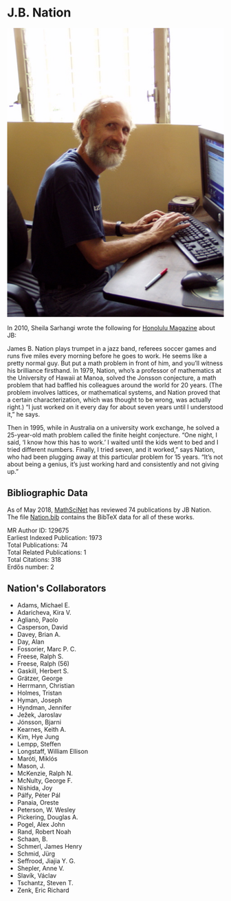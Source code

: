 # J.B. Nation

<img src="Nation.jpg" alt="JB Nation" style="width: 600px"/>


In 2010, Sheila Sarhangi wrote the following for [Honolulu Magazine](http://www.honolulumagazine.com/Honolulu-Magazine/February-2010/Our-Geniuses/) about JB:

James B. Nation plays trumpet in a jazz band, referees soccer games and runs five miles every morning before he goes to work. He seems like a pretty normal guy. But put a math problem in front of him, and you’ll witness his brilliance firsthand. In 1979, Nation, who’s a professor of mathematics at the University of Hawaii at Manoa, solved the Jonsson conjecture, a math problem that had baffled his colleagues around the world for 20 years. (The problem involves lattices, or mathematical systems, and Nation proved that a certain characterization, which was thought to be wrong, was actually right.) “I just worked on it every day for about seven years until I understood it,” he says.

Then in 1995, while in Australia on a university work exchange, he solved a 25-year-old math problem called the finite height conjecture. “One night, I said, ‘I know how this has to work.’ I waited until the kids went to bed and I tried different numbers.  Finally, I tried seven, and it worked,” says Nation, who had been plugging away at this particular problem for 15 years. “It’s not about being a genius, it’s just working hard and consistently and not giving up.”


## Bibliographic Data

As of May 2018, [MathSciNet](https://mathscinet-ams-org.colorado.idm.oclc.org/mathscinet/search/publications.html?pg1=INDI&s1=194830&sort=Newest&vfpref=html&r=1&extend=1) has reviewed 74 publications by JB Nation.  The file [Nation.bib](Nation.bib) contains the BibTeX data for all of these works.


MR Author ID:	129675  
Earliest Indexed Publication:	1973  
Total Publications:	74  
Total Related Publications:	1  
Total Citations:	318  
Erdős number: 2


## Nation's Collaborators

+ Adams, Michael E.
+ Adaricheva, Kira V.
+ Aglianò, Paolo
+ Casperson, David
+ Davey, Brian A.
+ Day, Alan
+ Fossorier, Marc P. C.
+ Freese, Ralph S.
+ Freese, Ralph (56)
+ Gaskill, Herbert S.
+ Grätzer, George
+ Herrmann, Christian
+ Holmes, Tristan
+ Hyman, Joseph
+ Hyndman, Jennifer
+ Ježek, Jaroslav
+ Jónsson, Bjarni
+ Kearnes, Keith A.
+ Kim, Hye Jung
+ Lempp, Steffen
+ Longstaff, William Ellison
+ Maróti, Miklós
+ Mason, J.
+ McKenzie, Ralph N.
+ McNulty, George F.
+ Nishida, Joy
+ Pálfy, Péter Pál
+ Panaia, Oreste
+ Peterson, W. Wesley
+ Pickering, Douglas A.
+ Pogel, Alex John
+ Rand, Robert Noah
+ Schaan, B.
+ Schmerl, James Henry
+ Schmid, Jürg
+ Seffrood, Jiajia Y. G.
+ Shepler, Anne V.
+ Slavík, Václav
+ Tschantz, Steven T.
+ Zenk, Eric Richard
